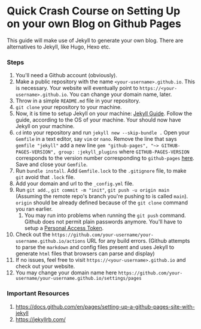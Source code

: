 # Quick Crash Course on Setting Up on your own Blog on Github Pages

This guide will make use of Jekyll to generate your own blog. There are alternatives to Jekyll, like Hugo, Hexo etc.

### Steps

1. You'll need a Github account (obviously).
2. Make a public repository with the name `<your-username>.github.io`. This is necessary. Your website will eventually point to `https://<your-username>.github.io`. You can change your domain name, later.
3. Throw in a simple `README.md` file in your repository.
4. `git clone` your repository to your machine.
5. Now, it is time to setup Jekyll on your machine: [Jekyll Guide](https://jekyllrb.com/docs/installation/). Follow the guide, according to the OS of your machine. Your should now have Jekyll on your machine.
6. `cd` into your repository and run `jekyll new --skip-bundle .` Open your `Gemfile` in a text editor, say `vim` or `nano`. Remove the line that says `gemfile "jekyll"` add a new line `gem "github-pages", "~> GITHUB-PAGES-VERSION", group: :jekyll_plugins` where `GITHUB-PAGES-VERSION` corresponds to the version number corresponding to `github-pages` [here](https://pages.github.com/versions/). Save and close your `Gemfile`.
7. Run `bundle install`. Add `Gemfile.lock` to the `.gitignore` file, to make `git` avoid that `.lock` file.
8. Add your domain and url to the `_config.yml` file.
9. Run `git add.`, `git commit -m "init"`, `git push -u origin main` (Assuming the remote repo's branch you're pushing to is called `main`). `origin` should be already defined because of the `git clone` command you ran earlier.
   1. You may run into problems when running the `git push` command. Github does not permit plain passwords anymore. You'll have to setup a [Personal Access Token](https://docs.github.com/en/authentication/keeping-your-account-and-data-secure/managing-your-personal-access-tokens).
10. Check out the `https://github.com/your-username/your-username.github.io/actions` URL for any build errors. (Github attempts to parse the `markdown` and config files present and uses Jekyll to generate `html` files that browsers can parse and display)
11. If no issues, feel free to visit `https://<your-username>.github.io` and check out your website.
12. You may change your domain name here `https://github.com/your-username/your-username.github.io/settings/pages`

### Important Resources

1. https://docs.github.com/en/pages/setting-up-a-github-pages-site-with-jekyll
2. https://jekyllrb.com/